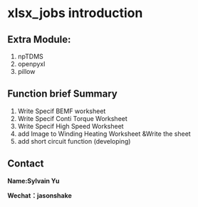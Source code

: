 # xlsx_jobs introduction
## Extra Module:
1. npTDMS
2. openpyxl
3. pillow

## Function brief Summary
1. Write Specif BEMF worksheet
2. Write Specif Conti Torque Worksheet
3. Write Specif High Speed Worksheet
4. add Image to Winding Heating Worksheet &Write the sheet
5. add short circuit function (developing)
## Contact
**Name:Sylvain Yu**

**Wechat：jasonshake**
